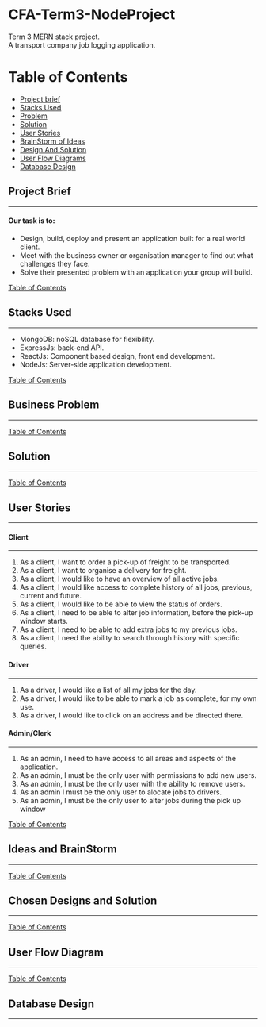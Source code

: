 # CFA-Term3-NodeProject
Term 3 MERN stack project.<br>
A transport company job logging application.


# Table of Contents

* [Project brief](#project-brief)
* [Stacks Used](#stacks-used)
* [Problem](#business-problem)
* [Solution](#solution)
* [User Stories](#user-stories)
* [BrainStorm of Ideas](#ideas-and-brainstorm)
* [Design And Solution](#chosen-designs-and-solution)
* [User Flow Diagrams](#user-flow-diagram)
* [Database Design](#database-design)







## Project Brief
***
#### Our task is to: 
* Design, build, deploy and present an application built for a real world client.
* Meet with the business owner or organisation manager to find out what challenges they face.
* Solve their presented problem with an application your group will build.

[Table of Contents](#table-of-contents)


## Stacks Used 
***
* MongoDB: noSQL database for flexibility.
* ExpressJs: back-end API.
* ReactJs: Component based design, front end development.
* NodeJs: Server-side application development.

[Table of Contents](#table-of-contents)

## Business Problem 
*** 
[Table of Contents](#table-of-contents)

## Solution 
*** 
[Table of Contents](#table-of-contents)

## User Stories 
***
#### Client 
***
1. As a client, I want to order a pick-up of freight to be transported.
2. As a client, I want to organise a delivery for freight.
3. As a client, I would like to have an overview of all active jobs.
4. As a client, I would like access to complete history of all jobs, previous, current and future.
5. As a client, I would like to be able to view the status of orders.
6. As a client, I need to be able to alter job information, before the pick-up window starts.
7. As a client, I need to be able to add extra jobs to my previous jobs.
8. As a client, I need the ability to search through history with specific queries.


#### Driver 
***
1. As a driver, I would like a list of all my jobs for the day.
2. As a driver, I would like to be able to mark a job as complete, for my own use.
3. As a driver, I would like to click on an address and be directed there.


#### Admin/Clerk 
*** 
1. As an admin, I need to have access to all areas and aspects of the application.
2. As an admin, I must be the only user with permissions to add new users.
3. As an admin, I must be the only user with the ability to remove users.
4. As an admin I must be the only user to alocate jobs to drivers.
5. As an admin, I must be the only user to alter jobs during the pick up window


[Table of Contents](#table-of-contents)

## Ideas and BrainStorm
*** 
[Table of Contents](#table-of-contents)

## Chosen Designs and Solution
*** 
[Table of Contents](#table-of-contents)

## User Flow Diagram
***
[Table of Contents](#table-of-contents)

## Database Design 
*** 





